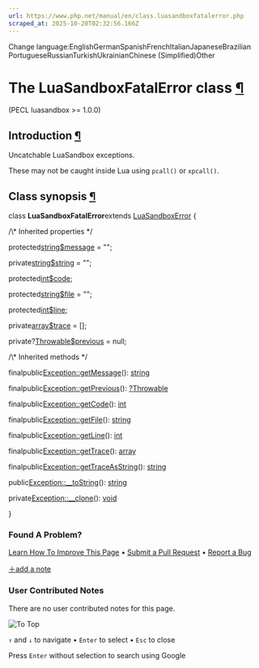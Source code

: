 ```yaml
---
url: https://www.php.net/manual/en/class.luasandboxfatalerror.php
scraped_at: 2025-10-20T02:32:56.166Z
---
```


Change language:EnglishGermanSpanishFrenchItalianJapaneseBrazilian PortugueseRussianTurkishUkrainianChinese (Simplified)Other

# The LuaSandboxFatalError class [¶](https://www.php.net/manual/en/class.luasandboxfatalerror.php\#class.luasandboxfatalerror)

(PECL luasandbox >= 1.0.0)

## Introduction [¶](https://www.php.net/manual/en/class.luasandboxfatalerror.php\#luasandboxfatalerror.intro)

Uncatchable LuaSandbox exceptions.


These may not be caught inside Lua using
`pcall()` or `xpcall()`.


## Class synopsis [¶](https://www.php.net/manual/en/class.luasandboxfatalerror.php\#luasandboxfatalerror.synopsis)

class **LuaSandboxFatalError**extends [LuaSandboxError](https://www.php.net/manual/en/class.luasandboxerror.php)
{

/\\* Inherited properties \*/

protected[string](https://www.php.net/manual/en/language.types.string.php)[$message](https://www.php.net/manual/en/class.exception.php#exception.props.message) = "";

private[string](https://www.php.net/manual/en/language.types.string.php)[$string](https://www.php.net/manual/en/class.exception.php#exception.props.string) = "";

protected[int](https://www.php.net/manual/en/language.types.integer.php)[$code](https://www.php.net/manual/en/class.exception.php#exception.props.code);

protected[string](https://www.php.net/manual/en/language.types.string.php)[$file](https://www.php.net/manual/en/class.exception.php#exception.props.file) = "";

protected[int](https://www.php.net/manual/en/language.types.integer.php)[$line](https://www.php.net/manual/en/class.exception.php#exception.props.line);

private[array](https://www.php.net/manual/en/language.types.array.php)[$trace](https://www.php.net/manual/en/class.exception.php#exception.props.trace) = \[\];

private?[Throwable](https://www.php.net/manual/en/class.throwable.php)[$previous](https://www.php.net/manual/en/class.exception.php#exception.props.previous) = null;

/\\* Inherited methods \*/

finalpublic[Exception::getMessage](https://www.php.net/manual/en/exception.getmessage.php)(): [string](https://www.php.net/manual/en/language.types.string.php)

finalpublic[Exception::getPrevious](https://www.php.net/manual/en/exception.getprevious.php)(): [?](https://www.php.net/manual/en/language.types.null.php)[Throwable](https://www.php.net/manual/en/class.throwable.php)

finalpublic[Exception::getCode](https://www.php.net/manual/en/exception.getcode.php)(): [int](https://www.php.net/manual/en/language.types.integer.php)

finalpublic[Exception::getFile](https://www.php.net/manual/en/exception.getfile.php)(): [string](https://www.php.net/manual/en/language.types.string.php)

finalpublic[Exception::getLine](https://www.php.net/manual/en/exception.getline.php)(): [int](https://www.php.net/manual/en/language.types.integer.php)

finalpublic[Exception::getTrace](https://www.php.net/manual/en/exception.gettrace.php)(): [array](https://www.php.net/manual/en/language.types.array.php)

finalpublic[Exception::getTraceAsString](https://www.php.net/manual/en/exception.gettraceasstring.php)(): [string](https://www.php.net/manual/en/language.types.string.php)

public[Exception::\_\_toString](https://www.php.net/manual/en/exception.tostring.php)(): [string](https://www.php.net/manual/en/language.types.string.php)

private[Exception::\_\_clone](https://www.php.net/manual/en/exception.clone.php)(): [void](https://www.php.net/manual/en/language.types.void.php)

}

### Found A Problem?

[Learn How To Improve This Page](https://github.com/php/doc-base/blob/master/README.md "This will take you to our contribution guidelines on GitHub")
•
[Submit a Pull Request](https://github.com/php/doc-en/blob/master/reference/luasandbox/luasandboxfatalerror.xml)
•
[Report a Bug](https://github.com/php/doc-en/issues/new?body=From%20manual%20page:%20https:%2F%2Fphp.net%2Fclass.luasandboxfatalerror%0A%0A---)

[＋add a note](https://www.php.net/manual/add-note.php?sect=class.luasandboxfatalerror&repo=en&redirect=https://www.php.net/manual/en/class.luasandboxfatalerror.php)

### User Contributed Notes

There are no user contributed notes for this page.

![To Top](https://www.php.net/images/to-top@2x.png)

`↑` and `↓` to navigate •
`Enter` to select •
`Esc` to close


Press `Enter` without
selection to search using Google